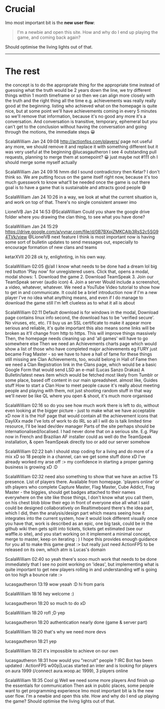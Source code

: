 Crucial 
==
Imo most important bit is the **new user flow**:
> I'm a newbie and open this site. How and why do I end up playing the game, and coming back again?

Should optimise the living lights out of that.

***

The rest
==

the concept is to do the appropriate thing for the appropriate time
instead of guessing what the truth would be 2 years down the line, we try different things within 1 month timeframe or so
then we can align more closely with the truth and the right thing all the time
e.g. achievements was really really good at the beginning.
listing who achieved what on the homepage is quite nice, but at some point we'll have achievements coming in every 5 minutes so we'll remove that information, because it's no good any more
it's a conversation. And conversation is transitive, temporary, ephemeral
but you can't get to the conclusion without having the conversation and going through the motions, the immediate steps :grinning:

ScalaWilliam Jan 24 09:08
http://actionfps.com/players/ page
not useful any more, we should remove it and replace it with something different
but it was very useful at the beginning
@lucasgautheron I see 4 outstanding pull requests, planning to merge them at somepoint? :grinning:
just maybe not #111
oh I should merge some myself actually

ScalaWilliam Jan 24 09:16
hmm did I sound contradictory then Ketar?
I don't think so. We are putting focus on the game itself right now, because it's too much guesswork to know what'll be needed once the game is out there
goal is to have a game that is sustainable and attracts good people :smile:

ScalaWilliam Jan 24 10:26
in a way, we look at what the current situation is, and work on top of that. There's no single consistent answer imo

LionelVB Jan 24 14:53
@ScalaWilliam Could you share the google drive folder where you drawing the clan thing, to see what you have done?

ScalaWilliam Jan 24 15:29
https://drive.google.com/a/vynar.com/file/d/0B7BXpjZMKCAIb3RsS2c5SG94TVk/view
@LionelVB
next feature I think is most important now is having some sort of bulletin updates
to send messages out, especially to encourage formation of new clans and teams

ketarXVII 20:28
ok ty, enlighnting, in his own way.

ScalaWilliam 02:05
@/all I know what needs to be done
had a dream lol
big red button 'Play now' for unregistered users. Click that, opens a modal, modal shows: 1. Download the game 2. Download TeamSpeak 3. Join our TeamSpeak server (audio icon) 4. Join a server
Would include a screenshot, a video, whatever, whatever. We need a YouTube Video tutorial to show how to get in and communicate. It could be a brief introduction
now if I'm a new player I've no idea what anything means, and even if I do manage to download the game still I'm left clueless as to what it all is about

ScalaWilliam 02:11
Default download is for windows in the modal, Download page contains linux info
second, the download has to be 'verified secure'. No viruses, etc, etc.
I'll buy us an SSL certificate to make it appear more serious and reliable, it's quite important
this also means some links will be broken as it'll change from http to https. This will improve things massively
Then, the homepage needs cleaning up and 'all games' will have to go somewhere else
Then we need an Achievements charts page which would show a list of those who have completed major achievements
eg FURY just became Frag Master - so we have to have a hall of fame for these things
still missing are Clan Achievements, too, would belong in Hall of Fame
then we need a Clan Registration link in the Clans page, which would be a basic Google Form that would send LSD an e-mail (Lucas Sanzo Drakas)
A Bulletin/latest news item which would be fetched most likely from Tumblr or some place, based off content in our main spreadsheet.
almost like, Guides stuff
How to start a Clan
How to meet people
cause it's really about meeting people and playing with them, not just shooting random stuff
in that way we'll never be like QL where you open & shoot, it's much more organised

ScalaWilliam 02:16
so do you see how much work there is left to do, without even looking at the bigger picture - just to make what we have acceptable xD
now it is the HoF page that would contain all the achievement icons that DayliXx made
I've lots of work to do IRL so all I will do is talk
limited time resource, I'll be lead dev/dev manager
Parts of the site perhaps should be internationalised/localised. I had never done that on a serious site.
E.g. Play now in French and Brazilian
AF installer could as well do the TeamSpeak installation, & open TeamSpeak directly too
or add our server somehow

ScalaWilliam 02:22
bah I should stop coding for a living and do more of a mix xD
so 18 people in a channel, can we get some stuff done xD
I've already worked my arse off :>
my confidence in starting a proper gaming business is growing xD :D

ScalaWilliam 02:32
need also something to show that we have an active TS presence. List of players there. Available from homepage. 'players online' or sth
players who complete Capture Master, Flag Master, Cube Addict, Frag Master - the biggies, should get badges attached to their names everywhere on the site
like those things, I don't know what you call them, on his chest
 blob
blow their ego in front of everyone else
all what I said could be designed collaboratively on Realtimeboard
there's the idea part, which I did, then the analysis/design part which means seeing how it integrates into the current system, how it would look different visually
once you have that, work is described as an epic, one big task, could be in the github wiki
then gets split into tickets, tickets get estimated (see our waffle.io site), and you start working on it
implement a minimal concept, merge to master, keep on iterating : )
I hope this provides enough guidance for you all to make this game great :>
but really just need ActionFPS to be released on its own, which atm is Lucas's domain

ScalaWilliam 02:40
so yeah there's sooo much work that needs to be done immediately that I see no point working on 'ideas', but implementing what is quite important to get new players rolling in and understanding wtf is going on
too high a bounce rate :>

lucasgautheron 13:19
wow yeaah :D
hi from paris

ScalaWilliam 18:16
hey welcome :)

lucasgautheron 18:20
so much to do xD

ScalaWilliam 18:20
rofl ;D
yep

lucasgautheron 18:20
authentication nearly done (game & server part)

ScalaWilliam 18:20
that's why we need more devs

lucasgautheron 18:21
yep

ScalaWilliam 18:21
it's impossible to achieve on our own

lucasgautheron 18:31
how would you "recruit" people ?
IRC Bot has been updated : ActionFPS w00p|Lucas started an inter and is looking for players on aura 1999 (/connect aura.woop.ac 1999), 3 players online

ScalaWilliam 18:35
Cool gj
Well we need some more players
And finish up the essentials for communication
Then ask in public places, some people want to get programming experience
Imo most important bit ia
Is the new user flow. I'm a newbie and open this site. How and why do I end up playing the game?
Should optimise the living lights out of that.
